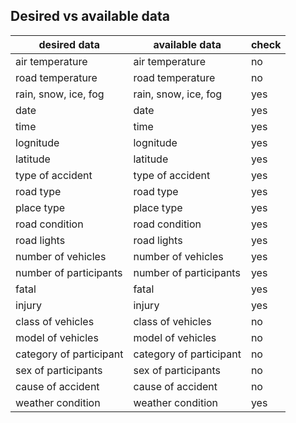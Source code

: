 ## Desired vs available data

|desired data 			| available data 			| check 
|-----------------------|---------------------------|------
|air temperature		| air temperature			| no  
|road temperature		| road temperature			| no  
|rain, snow, ice, fog	| rain, snow, ice, fog		| yes  
|date					| date						| yes  
|time					| time						| yes  
|lognitude				| lognitude					| yes  
|latitude				| latitude					| yes  
|type of accident		| type of accident			| yes  
|road type				| road type					| yes  
|place type				| place type				| yes  
|road condition			| road condition			| yes  
|road lights			| road lights				| yes  
|number of vehicles		| number of vehicles		| yes  
|number of participants	| number of participants	| yes  
|fatal					| fatal						| yes  
|injury					| injury					| yes  
|class of vehicles		| class of vehicles			| no  
|model of vehicles		| model of vehicles			| no  
|category of participant| category of participant	| no  
|sex of participants	| sex of participants		| no  
|cause of accident		| cause of accident			| no  
|weather condition		| weather condition			| yes  


